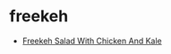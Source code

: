 # freekeh

 * [Freekeh Salad With Chicken And Kale](index/f/freekeh-salad-with-chicken-and-kale-51222810.json)
